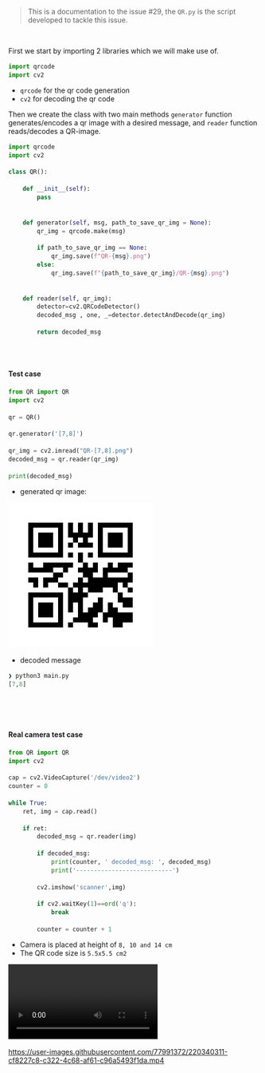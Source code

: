 >This is a documentation to the issue #29, the `QR.py` is the script developed to tackle this issue.

</br>

First we start by importing 2 libraries which we will make use of.
```python
import qrcode
import cv2
```

- `qrcode` for the qr code generation
- `cv2` for decoding the qr code

Then we create the class with two main methods `generator` function generates/encodes a qr image with a desired message, and `reader` function reads/decodes a QR-image.
```python
import qrcode
import cv2

class QR():

	def __init__(self):
		pass


	def generator(self, msg, path_to_save_qr_img = None):
		qr_img = qrcode.make(msg)		  
	
		if path_to_save_qr_img == None:
			qr_img.save(f"QR-{msg}.png")
		else:
			qr_img.save(f"{path_to_save_qr_img}/QR-{msg}.png")


	def reader(self, qr_img):
		detector=cv2.QRCodeDetector()
		decoded_msg , one, _=detector.detectAndDecode(qr_img)
		
		return decoded_msg
```

</br>
</br>

#### Test case
```python
from QR import QR
import cv2

qr = QR()

qr.generator('[7,8]')

qr_img = cv2.imread("QR-[7,8].png")
decoded_msg = qr.reader(qr_img)  

print(decoded_msg)
```

- generated qr image:

![](Graduation-Project-Documentation/Software/images/QR-[7,8].png)

- decoded message
```python  
❯ python3 main.py 
[7,8]
```



</br>
</br>
</br>


#### Real camera test case
```python
from QR import QR
import cv2

cap = cv2.VideoCapture('/dev/video2')
counter = 0

while True:
	ret, img = cap.read()
	
	if ret:
		decoded_msg = qr.reader(img)
	
		if decoded_msg:
			print(counter, ' decoded_msg: ', decoded_msg)
			print('---------------------------')
				
		cv2.imshow('scanner',img)

		if cv2.waitKey(1)==ord('q'):
			break
			
		counter = counter + 1
```

- Camera is placed at height of `8, 10 and 14 cm`
- The QR code size is `5.5x5.5 cm2` 

![](Graduation-Project-Documentation/Software/images/qr_camera_test.mp4)

https://user-images.githubusercontent.com/77991372/220340311-cf8227c8-c322-4c68-af61-c96a5493f1da.mp4

